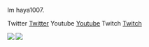 Im haya1007.

Twitter [Twitter](https://twitter.com/hayao_1007) 
Youtube [Youtube](https://www.youtube.com/channel/UCFN-rQWsxINyXdV3aRiyy3A)
Twitch  [Twitch](https://www.twitch.tv/haya1007)

<img align="left" src="https://github-readme-stats.vercel.app/api?username=haya1007&count_private=true&show_icons=true&theme=yeblu" />
<img align="left" src="https://github-readme-stats.vercel.app/api/top-langs/?username=haya1007&layout=compact&theme=yeblu" />
